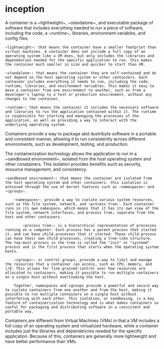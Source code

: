 # inception

A container is a ~lightweight~, ~standalone~, and executable package of software that includes everything needed to run a piece of software, including the code, a ~runtime~, libraries, environment variables, and config files.
    
    ~lightweight~: that means the container have a smaller footprint than virtual machines. A container does not include a full copy of an operating system like a VM does, but only includes the libraries and dependencies needed for the specific application to run. this makes the container much smaller in size and quicker to start than VM.

    ~standalone~: that means the container they are self-contained and do not depend on the host operating system or other containers. Each container includes everything it needs to run, including the code, runtime, libraries, and environment variables. This makes it easy to move a container from one environment to another, such as from a developer's laptop to a test or production environment, without any changes to the container.
    
    ~runtime~: that means the container it includes the necessary software and libraries to run the application contained within it. The runtime is responsible for starting and managing the processes of the application, as well as providing a way to interact with the underlying operating system.

Containers provide a way to package abd dustribyte software in a portable and consistent manner, allowing it to run consistently across different environments, such as development, testing, and production.

The containerization technology allows the application to run in a ~sandboxed environment~, isolated from the host operating system and other conatainers. This isolation provides benefits such as security, resource management, and consistency.

    ~sandboxed environment~: that means the container are isolated from the host operating system and other containers. this isolation is achieved through the use of kernel features such as ~namespaces~ and ~cgroups~.

        ~namespaces~: provide a way to isolate various system resources, such as the file system, network, and ~process tree~. Each container runs in its own namespace, which means that it has its own view of the file system, network interfaces, and process tree, separate from the host and other containers.

            ~process tree~: is a hierarchical representation of processes running on a computer. Each process has a parent process that started it, and can have child processes that it started. These child process can have their own child processes, creating a tree-like structure. The top-most process in the tree is called the "init" or "systemd" process and is the first process that starts when the operating system boots.

        ~cgroups~: or control groups, provide a way to limit and manage the resources that a container can access, such as CPU, memory, and |/O. This allows for fine-grained control over how resources are allocated to containers, making it possible to run multiple containers on a single host without overloading the host.

        Together, namespaces and cgroups provide a powerful and secure way to isolate containers from one another and from the host, making it possible to run multiple containers on a single host without interfeting with each other. This isolation, or sandboxing, is a key feature of containerization technology and is what makes containers so useful for packaging and distributing software in a consistent and portable way.

Containers are different from Virtual Machines (VMs) in that a VM includes a full copy of an operating system and virtualized hardware, while a container includes just the libraries and dependencies needed for the specific application. Because of this, containers are generally more lightweight and have better performance than VMs.
